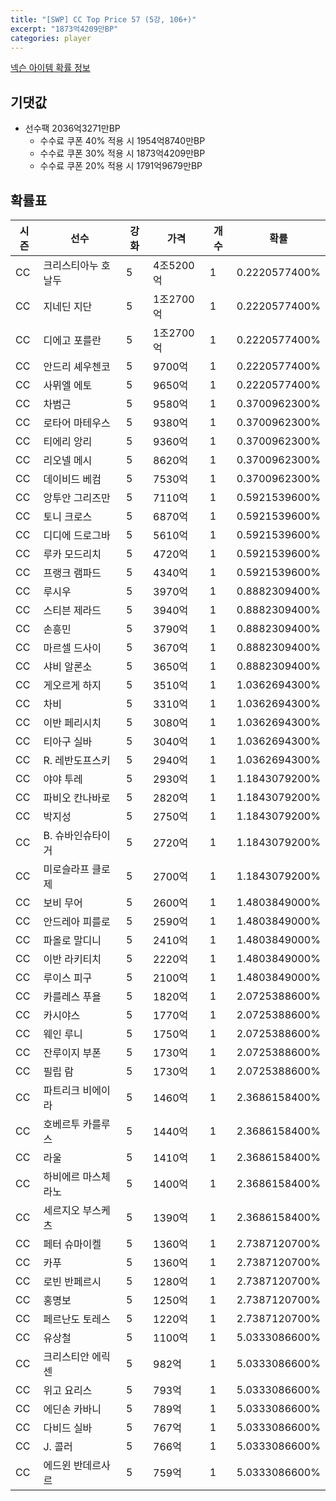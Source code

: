 ```yaml
---
title: "[SWP] CC Top Price 57 (5강, 106+)"
excerpt: "1873억4209만BP"
categories: player
---
```

[넥슨 아이템 확률 정보](http://iteminfo.nexon.com/probability/fo4?sn=7444)

## 기댓값
- 선수팩 2036억3271만BP
  - 수수료 쿠폰 40% 적용 시 1954억8740만BP
  - 수수료 쿠폰 30% 적용 시 1873억4209만BP
  - 수수료 쿠폰 20% 적용 시 1791억9679만BP


## 확률표

|시즌|선수|강화|가격|개수|확률|
|---|---|---|---|---|---|
|CC|크리스티아누 호날두|5|4조5200억|1|0.2220577400%|
|CC|지네딘 지단|5|1조2700억|1|0.2220577400%|
|CC|디에고 포를란|5|1조2700억|1|0.2220577400%|
|CC|안드리 셰우첸코|5|9700억|1|0.2220577400%|
|CC|사뮈엘 에토|5|9650억|1|0.2220577400%|
|CC|차범근|5|9580억|1|0.3700962300%|
|CC|로타어 마테우스|5|9380억|1|0.3700962300%|
|CC|티에리 앙리|5|9360억|1|0.3700962300%|
|CC|리오넬 메시|5|8620억|1|0.3700962300%|
|CC|데이비드 베컴|5|7530억|1|0.3700962300%|
|CC|앙투안 그리즈만|5|7110억|1|0.5921539600%|
|CC|토니 크로스|5|6870억|1|0.5921539600%|
|CC|디디에 드로그바|5|5610억|1|0.5921539600%|
|CC|루카 모드리치|5|4720억|1|0.5921539600%|
|CC|프랭크 램파드|5|4340억|1|0.5921539600%|
|CC|루시우|5|3970억|1|0.8882309400%|
|CC|스티븐 제라드|5|3940억|1|0.8882309400%|
|CC|손흥민|5|3790억|1|0.8882309400%|
|CC|마르셀 드사이|5|3670억|1|0.8882309400%|
|CC|샤비 알론소|5|3650억|1|0.8882309400%|
|CC|게오르게 하지|5|3510억|1|1.0362694300%|
|CC|차비|5|3310억|1|1.0362694300%|
|CC|이반 페리시치|5|3080억|1|1.0362694300%|
|CC|티아구 실바|5|3040억|1|1.0362694300%|
|CC|R. 레반도프스키|5|2940억|1|1.0362694300%|
|CC|야야 투레|5|2930억|1|1.1843079200%|
|CC|파비오 칸나바로|5|2820억|1|1.1843079200%|
|CC|박지성|5|2750억|1|1.1843079200%|
|CC|B. 슈바인슈타이거|5|2720억|1|1.1843079200%|
|CC|미로슬라프 클로제|5|2700억|1|1.1843079200%|
|CC|보비 무어|5|2600억|1|1.4803849000%|
|CC|안드레아 피를로|5|2590억|1|1.4803849000%|
|CC|파올로 말디니|5|2410억|1|1.4803849000%|
|CC|이반 라키티치|5|2220억|1|1.4803849000%|
|CC|루이스 피구|5|2100억|1|1.4803849000%|
|CC|카를레스 푸욜|5|1820억|1|2.0725388600%|
|CC|카시야스|5|1770억|1|2.0725388600%|
|CC|웨인 루니|5|1750억|1|2.0725388600%|
|CC|잔루이지 부폰|5|1730억|1|2.0725388600%|
|CC|필립 람|5|1730억|1|2.0725388600%|
|CC|파트리크 비에이라|5|1460억|1|2.3686158400%|
|CC|호베르투 카를루스|5|1440억|1|2.3686158400%|
|CC|라울|5|1410억|1|2.3686158400%|
|CC|하비에르 마스체라노|5|1400억|1|2.3686158400%|
|CC|세르지오 부스케츠|5|1390억|1|2.3686158400%|
|CC|페터 슈마이켈|5|1360억|1|2.7387120700%|
|CC|카푸|5|1360억|1|2.7387120700%|
|CC|로빈 반페르시|5|1280억|1|2.7387120700%|
|CC|홍명보|5|1250억|1|2.7387120700%|
|CC|페르난도 토레스|5|1220억|1|2.7387120700%|
|CC|유상철|5|1100억|1|5.0333086600%|
|CC|크리스티안 에릭센|5|982억|1|5.0333086600%|
|CC|위고 요리스|5|793억|1|5.0333086600%|
|CC|에딘손 카바니|5|789억|1|5.0333086600%|
|CC|다비드 실바|5|767억|1|5.0333086600%|
|CC|J. 콜러|5|766억|1|5.0333086600%|
|CC|에드윈 반데르사르|5|759억|1|5.0333086600%|
